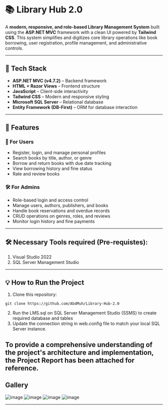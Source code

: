 # 📚 Library Hub 2.0

A **modern, responsive, and role-based Library Management System** built using the **ASP.NET MVC** framework with a clean UI powered by **Tailwind CSS**. This system simplifies and digitizes core library operations like book borrowing, user registration, profile management, and administrative controls.

---

## 🚀 Tech Stack

- **ASP.NET MVC (v4.7.2)** – Backend framework  
- **HTML + Razor Views** – Frontend structure  
- **JavaScript** – Client-side interactivity  
- **Tailwind CSS** – Modern and responsive styling  
- **Microsoft SQL Server** – Relational database  
- **Entity Framework (DB-First)** – ORM for database interaction

---

## 📌 Features

### 👤 For Users
- Register, login, and manage personal profiles  
- Search books by title, author, or genre  
- Borrow and return books with due date tracking  
- View borrowing history and fine status  
- Rate and review books  

### 🛠️ For Admins
- Role-based login and access control  
- Manage users, authors, publishers, and books  
- Handle book reservations and overdue records  
- CRUD operations on genres, roles, and reviews  
- Monitor login history and fine payments

---

## 🛠️ Necessary Tools required (Pre-requistes):

1. Visual Studio 2022
2. SQL Server Management Studio

---

## 💡 How to Run the Project

1. Clone this repository:
```
git clone https://github.com/AbdMuh/Library-Hub-2.0
```
2. Run the LMS.sql on SQL Server Management Studio (SSMS) to create required database and tables
3. Update the connection string in web.config file to match your local SQL Server instance.

To provide a comprehensive understanding of the project's architecture and implementation, the Project Report has been attached for reference.
---

## Gallery

![image](https://github.com/user-attachments/assets/8ceb43b7-a0af-4cf3-9815-9419696d5e08)
![image](https://github.com/user-attachments/assets/8b9ab52a-b1b5-4bf3-a720-e98dd52b3aa6)
![image](https://github.com/user-attachments/assets/3c675e08-a9a6-4e09-ac3c-a4bb1d68d12a)
![image](https://github.com/user-attachments/assets/a8f2c672-b21b-4ad8-9487-ecdfbd4edd1d)


---

